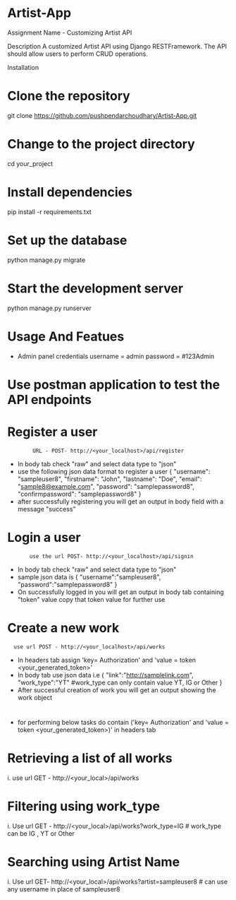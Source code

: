 # Artist-App
Assignment Name - Customizing Artist API 

Description 
A customized Artist API using Django RESTFramework. The API should allow users to perform CRUD operations.

Installation 
# Clone the repository
git clone https://github.com/pushpendarchoudhary/Artist-App.git

# Change to the project directory
cd your_project

# Install dependencies
 pip install -r requirements.txt

# Set up the database
python manage.py migrate

# Start the development server
python manage.py runserver

# Usage And Featues 
   * Admin panel credentials
      username = admin
      password = #123Admin

# Use postman application to test the API endpoints 

# Register a user
            URL - POST- http://<your_localhost>/api/register
   * In body tab check "raw" and select data type to "json"
   * use the following json data format to register a user 
               {
                    "username": "sampleuser8",
                    "firstname": "John",
                    "lastname": "Doe",
                    "email": "sample8@example.com",
                    "password": "samplepassword8",
                    "confirmpassword": "samplepassword8"
                }
   * after successfully registering you will get an output in body field with a message "success"
# Login a user
           use the url POST- http://<your_localhost>/api/signin
 *  In body tab check "raw" and select data type to "json"
 * sample json data is
        {
           "username":"sampleuser8",
           "password":"samplepassword8"
         }
 * On successfully logged in you will get an output in body tab containing "token" value copy that token value for further use

# Create a new work
      use url POST - http://<your_localhost>/api/works
  * In headers tab assign 'key= Authorization' and 'value = token <your_generated_token>'
  * In body tab use json data i.e 
         {
            "link":"http://samplelink.com",
            "work_type":"YT"     #work_type can only contain value YT, IG or Other
         }
  * After successful creation of work you will get an output showing the work object

#
* for performing below tasks do contain  ('key= Authorization' and 'value = token <your_generated_token>)' in headers tab

  
# Retrieving a list of all works
i. use url GET - http://<your_local>/api/works
# Filtering using work_type 
i. Use url GET - http://<your_local>/api/works?work_type=IG   # work_type can be IG , YT or Other 
# Searching using Artist Name 
i. Use url GET- http://<your_local>/api/works?artist=sampleuser8  # can use any username in place of sampleuser8
